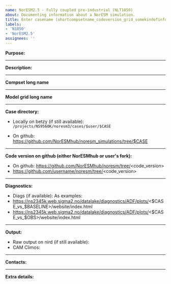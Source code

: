 ```yaml
---
name: NorESM2.5 - Fully coupled pre-industrial (NLT1850)
about: Documenting information about a NorESM simulation.
title: Enter casename (shortcompsetname_codeversion_grid_somekindofinfo_yyyymmdd)
labels:
- 'N1850'
- 'NorESM2.5'
assignees: ''
---
```

**Purpose:**

___
**Description:**

___
**Compset long name**

___
**Model grid long name**

___
**Case directory:**
- Locally on betzy (if still available):
`/projects/NS9560K/noresm3/cases/$user/$CASE`

- On github:
https://github.com/NorESMhub/noresm_simulations/tree/$CASE
___
**Code version on github (either NorESMhub or user's fork):**
- On github: https://github.com/NorESMhub/noresm/tree/<code_version>
- https://github.com/username/noresm/tree/<code_version>
___
**Diagnostics:**
- Diags (if available):
As examples:
- https://ns2345k.web.sigma2.no/datalake/diagnostics/ADF/plots/<$CASE_vs_$BASELINE>/website/index.html
- https://ns2345k.web.sigma2.no/datalake/diagnostics/ADF/plots/<$CASE_vs_$OBS>/website/index.html

___
**Output:**
- Raw output on nird (if still available):
- CAM Climos:
___
**Contacts:**

___
**Extra details:**
